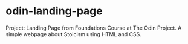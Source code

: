 # odin-landing-page
Project: Landing Page from Foundations Course at The Odin Project.
A simple webpage about Stoicism using HTML and CSS.
